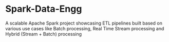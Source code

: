 # Spark-Data-Engg
A scalable Apache Spark project showcasing ETL pipelines built based on various use cases like Batch processing, Real Time Stream processing and Hybrid (Stream + Batch) processing
